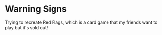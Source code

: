 # Warning Signs

Trying to recreate Red Flags, which is a card game that my friends want to play but it's sold out!